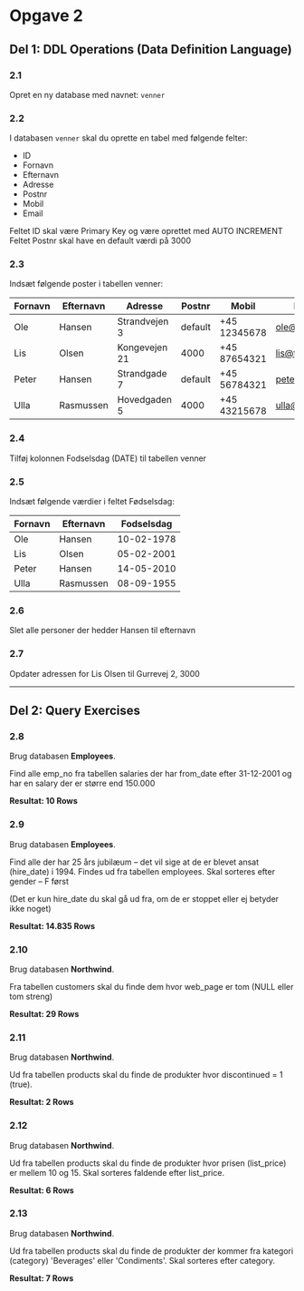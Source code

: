 # Opgave 2

## Del 1: DDL Operations (Data Definition Language)

### 2.1

Opret en ny database med navnet: `venner`

### 2.2

I databasen `venner` skal du oprette en tabel med følgende felter:

- ID
- Fornavn
- Efternavn
- Adresse
- Postnr
- Mobil
- Email

Feltet ID skal være Primary Key og være oprettet med AUTO INCREMENT
Feltet Postnr skal have en default værdi på 3000

### 2.3

Indsæt følgende poster i tabellen venner:

| Fornavn | Efternavn | Adresse       | Postnr  | Mobil        | Email         |
| ------- | --------- | ------------- | ------- | ------------ | ------------- |
| Ole     | Hansen    | Strandvejen 3 | default | +45 12345678 | ole@test.dk   |
| Lis     | Olsen     | Kongevejen 21 | 4000    | +45 87654321 | lis@test.dk   |
| Peter   | Hansen    | Strandgade 7  | default | +45 56784321 | peter@test.dk |
| Ulla    | Rasmussen | Hovedgaden 5  | 4000    | +45 43215678 | ulla@test.dk  |

### 2.4

Tilføj kolonnen Fodselsdag (DATE) til tabellen venner

### 2.5

Indsæt følgende værdier i feltet Fødselsdag:

| Fornavn | Efternavn | Fodselsdag |
| ------- | --------- | ---------- |
| Ole     | Hansen    | 10-02-1978 |
| Lis     | Olsen     | 05-02-2001 |
| Peter   | Hansen    | 14-05-2010 |
| Ulla    | Rasmussen | 08-09-1955 |

### 2.6

Slet alle personer der hedder Hansen til efternavn

### 2.7

Opdater adressen for Lis Olsen til Gurrevej 2, 3000

---

## Del 2: Query Exercises

### 2.8

Brug databasen **Employees**.

Find alle emp_no fra tabellen salaries der har from_date efter 31-12-2001 og har en salary der er større end 150.000

**Resultat: 10 Rows**

### 2.9

Brug databasen **Employees**.

Find alle der har 25 års jubilæum – det vil sige at de er blevet ansat (hire_date) i 1994.
Findes ud fra tabellen employees.
Skal sorteres efter gender – F først

(Det er kun hire_date du skal gå ud fra, om de er stoppet eller ej betyder ikke noget)

**Resultat: 14.835 Rows**

### 2.10

Brug databasen **Northwind**.

Fra tabellen customers skal du finde dem hvor web_page er tom (NULL eller tom streng)

**Resultat: 29 Rows**

### 2.11

Brug databasen **Northwind**.

Ud fra tabellen products skal du finde de produkter hvor discontinued = 1 (true).

**Resultat: 2 Rows**

### 2.12

Brug databasen **Northwind**.

Ud fra tabellen products skal du finde de produkter hvor prisen (list_price) er mellem 10 og 15.
Skal sorteres faldende efter list_price.

**Resultat: 6 Rows**

### 2.13

Brug databasen **Northwind**.

Ud fra tabellen products skal du finde de produkter der kommer fra kategori (category) 'Beverages' eller 'Condiments'.
Skal sorteres efter category.

**Resultat: 7 Rows**
